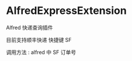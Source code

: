 AlfredExpressExtension
======================

Alfred 快递查询插件

目前支持顺丰快递 快捷键 SF

调用方法 : alfred 中 SF 订单号